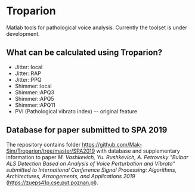 # Troparion
Matlab tools for pathological voice analysis. Currently the toolset is under development. 

## What can be calculated using **Troparion**?
* Jitter::local
* Jitter::RAP
* Jitter::PPQ
* Shimmer::local
* Shimmer::APQ3
* Shimmer::APQ5
* Shimmer::APQ11
* PVI (Pathological vibrato index) -- original feature

## Database for paper submitted to SPA 2019
The repository contains folder https://github.com/Mak-Sim/Troparion/tree/master/SPA2019 with database and supplementary information to paper _M. Vashkevich, Yu. Rushkevich, A. Petrovsky "Bulbar ALS Detection Based on Analysis of Voice Perturbation and Vibrato" submitted to International Conference Signal Processing: Algorithms, Architectures, Arrangements, and Applications 2019_ (https://zueps41p.cse.put.poznan.pl).
